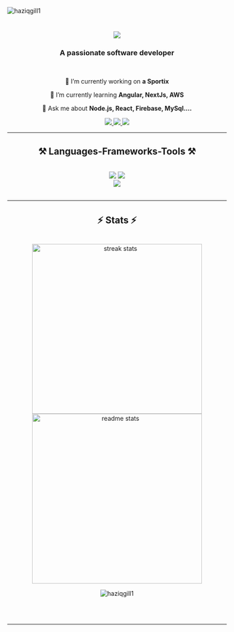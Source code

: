 
<p align="left"> <img src="https://komarev.com/ghpvc/?username=haziqgill1&label=Profile%20views&color=0e75b6&style=flat" alt="haziqgill1" /> </p>
<h1 align="center">
    <img src="https://readme-typing-svg.herokuapp.com/?font=Righteous&size=35&center=true&vCenter=true&width=500&height=70&duration=4000&lines=Hi+There!+👋;+I'm+Haziq+Shahbaz!;" />
</h1>

<h3 align="center">A passionate software developer</h3>

<br/>

<div align="center">
 
 🔭 I’m currently working on **a Sportix**
 
 🌱 I’m currently learning **Angular, NextJs, AWS**

💬 Ask me about **Node.js, React, Firebase, MySql....**

 </div>
 
<div align="center"> 
  <a href="mailto:gillhaziq111@gmail.com">
    <img src="https://img.shields.io/badge/Gmail-333333?style=for-the-badge&logo=gmail&logoColor=red" />
  </a>
  <a href="https://linkedin.com/in/haziq-shahbaz-a45542293" target="_blank">
    <img src="https://img.shields.io/badge/LinkedIn-0077B5?style=for-the-badge&logo=linkedin&logoColor=white" target="_blank" />
  </a>
  <a href="https://haziqportfolio.vercel.app/" target="_blank">
     <img src="https://img.shields.io/badge/Portfolio-FF5722?style=for-the-badge&logo=todoist&logoColor=white" target="_blank" /> <!-- sqlite, safari, google-chrome are other good icon options -->
  </a>
</div>

 <hr/>
 
<h2 align="center">⚒️ Languages-Frameworks-Tools ⚒️</h2>
<br/>
<div align="center">
    <img src="https://skillicons.dev/icons?i=react,bootstrap,mui,html,css,vscode,github,figma,tailwind,git,r" />
    <img src="https://skillicons.dev/icons?i=nodejs,python,javascript,typescript,express,firebase,mongodb,c,java,nextjs,mysql" /><br>
     <img src="https://skillicons.dev/icons?i=sass,angular,blender,cs,cpp,dotnet,linux,ps,postman" />
</div>

<br/>
<hr/>


<h2 align="center">⚡ Stats ⚡</h2>
<br>
<div align=center>
  <img width=390 src="https://github-readme-streak-stats-salesp07.vercel.app/?user=haziqgill1&count_private=true&theme=react&border_radius=10" alt="streak stats"/>
  <img width=390 src="https://github-readme-stats-salesp07.vercel.app/api?username=haziqgill1&count_private=true&show_icons=true&theme=react&rank_icon=github&border_radius=10" alt="readme stats" />
  <br/>
    <p><img align="center" src="https://github-readme-stats.vercel.app/api/top-langs?username=haziqgill1&show_icons=true&locale=en&layout=compact" alt="haziqgill1" /></p>

</div>

<br/><br/>

<hr/>

<br/>



<br/>
